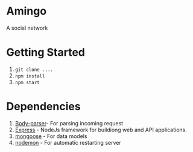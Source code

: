 # Amingo 
A social network

# Getting Started
1. `git clone ....`
2. `npm install`
3. `npm start`

# Dependencies
1. [Body-parser](https://www.npmjs.com/package/body-parser)- For parsing incoming request
2. [Express](https://expressjs.com) - NodeJs framework for buildiong web and API applications.
3. [mongoose](https://mongoosejs.com/) - For data models
4. [nodemon](https://www.npmjs.com/package/nodemon) - For automatic restarting server
